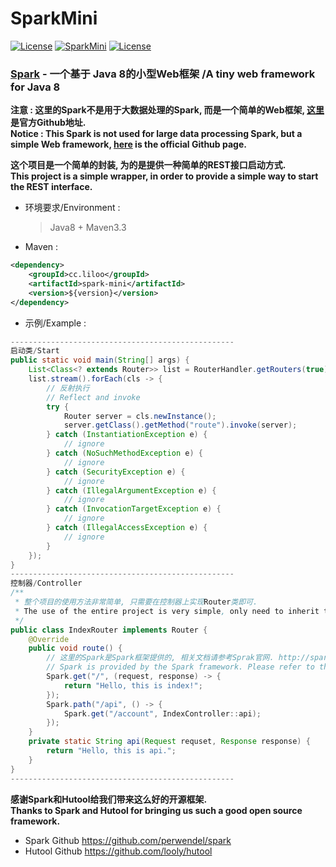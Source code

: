 # SparkMini
[![License](https://img.shields.io/badge/JDK-1.8-brightgreen.svg)]() [![SparkMini](https://img.shields.io/badge/build-passing-green.svg)]() [![License](https://img.shields.io/badge/License-Apache2-blue.svg)]() 

### [Spark][1] - 一个基于 Java 8的小型Web框架 /A tiny web framework for Java 8

**注意 : 这里的Spark不是用于大数据处理的Spark, 而是一个简单的Web框架, [这里][1]是官方Github地址.**  
**Notice : This Spark is not used for large data processing Spark, but a simple Web framework, [here][1] is the official Github page.**

**这个项目是一个简单的封装, 为的是提供一种简单的REST接口启动方式.**  
**This project is a simple wrapper, in order to provide a simple way to start the REST interface.**

 - 环境要求/Environment :
	> Java8 + Maven3.3

 - Maven :    
```xml
<dependency>
	<groupId>cc.liloo</groupId>
	<artifactId>spark-mini</artifactId>
	<version>${version}</version>
</dependency>
```

 - 示例/Example :  
```java
--------------------------------------------------
启动类/Start
public static void main(String[] args) {
	List<Class<? extends Router>> list = RouterHandler.getRouters(true);
	list.stream().forEach(cls -> {
		// 反射执行
		// Reflect and invoke
		try {
			Router server = cls.newInstance();
			server.getClass().getMethod("route").invoke(server);
		} catch (InstantiationException e) {
			// ignore
		} catch (NoSuchMethodException e) {
			// ignore
		} catch (SecurityException e) {
			// ignore
		} catch (IllegalArgumentException e) {
			// ignore
		} catch (InvocationTargetException e) {
			// ignore
		} catch (IllegalAccessException e) {
			// ignore
		}
	});
}
--------------------------------------------------
控制器/Controller
/**
 * 整个项目的使用方法非常简单, 只需要在控制器上实现Router类即可.
 * The use of the entire project is very simple, only need to inherit the Router class can be on the controller.
 */
public class IndexRouter implements Router {
   	@Override
   	public void route() {
		// 这里的Spark是Spark框架提供的, 相关文档请参考Sprak官网. http://sparkjava.com/documentation
		// Spark is provided by the Spark framework. Please refer to the Sprak website for documentation. Http://sparkjava.com/documentation
		Spark.get("/", (request, response) -> {
   			return "Hello, this is index!";
   		});
   		Spark.path("/api", () -> {
   			Spark.get("/account", IndexController::api);
   		});
   	}
   	private static String api(Request requset, Response response) {
   		return "Hello, this is api.";
   	}
}
--------------------------------------------------
```

**感谢Spark和Hutool给我们带来这么好的开源框架.**  
**Thanks to Spark and Hutool for bringing us such a good open source framework.**

 - Spark  Github https://github.com/perwendel/spark
 - Hutool Github https://github.com/looly/hutool

  [1]: https://github.com/perwendel/spark